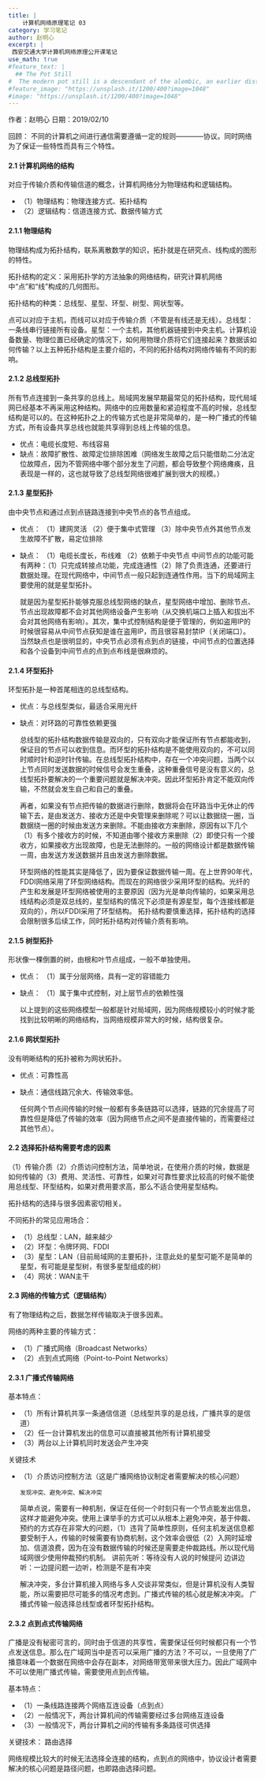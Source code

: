 ```yaml
---
title: |
    计算机网络原理笔记 03
category: 学习笔记
author: 赵明心
excerpt: |
 西安交通大学计算机网络原理公开课笔记
use_math: true
#feature_text: |
  ## The Pot Still
#  The modern pot still is a descendant of the alembic, an earlier distillation device
#feature_image: "https://unsplash.it/1200/400?image=1048"
#image: "https://unsplash.it/1200/400?image=1048"
---
```



作者：赵明心	日期：2019/02/10

回顾：
不同的计算机之间进行通信需要遵循一定的规则————协议。同时网络为了保证一些特性而具有三个特性。

#### 2.1	计算机网络的结构
	
对应于传输介质和传输信道的概念，计算机网络分为物理结构和逻辑结构。
-	（1）物理结构：物理连接方式、拓扑结构
-	（2）逻辑结构：信道连接方式、数据传输方式
	
#### 2.1.1	物理结构

物理结构成为拓扑结构，联系离散数学的知识，拓扑就是在研究点、线构成的图形的特性。

拓扑结构的定义：采用拓扑学的方法抽象的网络结构，研究计算机网络中“点”和“线”构成的几何图形。

拓扑结构的种类：总线型、星型、环型、树型、网状型等。

点可以对应于主机，而线可以对应于传输介质（不管是有线还是无线）。总线型：一条线串行链接所有设备。星型：一个主机，其他机器链接到中央主机。计算机设备数量、物理位置已经确定的情况下，如何用物理介质将它们连接起来？数据该如何传输？以上五种拓扑结构是主要介绍的，不同的拓扑结构对网络传输有不同的影响。
	
#### 2.1.2	总线型拓扑

所有节点连接到一条共享的总线上。局域网发展早期最常见的拓扑结构，现代局域网已经基本不再采用这种结构。网络中的应用数量和紧迫程度不高的时候，总线型结构是可以的。在这种拓扑之上的传输方式也是非常简单的，是一种广播式的传输方式，所有设备共享总线也就能共享得到总线上传输的信息。
-	优点：电缆长度短、布线容易
-	缺点：故障扩散性、故障定位排除困难（网络发生故障之后只能借助二分法定位故障点，因为不管网络中哪个部分发生了问题，都会导致整个网络瘫痪，且表现是一样的，这也就导致了总线型网络很难扩展到很大的规模。）

#### 2.1.3	星型拓扑

由中央节点和通过点到点链路连接到中央节点的各节点组成。
-	优点：
	（1）建网灵活
	（2）便于集中式管理
	（3）除中央节点外其他节点发生故障不扩散，易定位排除
-	缺点：
	（1）电缆长度长，布线难
	（2）依赖于中央节点
	中间节点的功能可能有两种：（1）只完成转接点功能，完成连通性（2）除了负责连通，还要进行数据处理。在现代网络中，中间节点一般只起到连通性作用。当下的局域网主要使用的就是星型拓扑。
	
	就是因为星型拓扑能够克服总线型网络的缺点，星型网络中增加、删除节点、节点出现故障都不会对其他网络设备产生影响（从交换机端口上插入和拔出不会对其他网络有影响）。其次，集中式控制结构是便于管理的，例如盗用IP的时候很容易从中间节点获知是谁在盗用IP，而且很容易封禁IP（关闭端口）。
	当然缺点也是很明显的，中央节点必须有点到点的链接，中间节点的位置选择和各个设备到中间节点的点到点布线是很麻烦的。

#### 2.1.4	环型拓扑
环型拓扑是一种首尾相连的总线型结构。
-	优点：与总线型类似，最适合采用光纤
-	缺点：对环路的可靠性依赖更强

	总线型的拓扑结构数据传输是双向的，只有双向才能保证所有节点都能收到，保证目的节点可以收到信息。而环型的拓扑结构是不能使用双向的，不可以同时顺时针和逆时针传输。在总线型拓扑结构中，存在一个冲突问题，当两个以上节点同时发送数据的时候信号会发生重叠，这种重叠信号是没有意义的，总线型拓扑要解决的一个重要问题就是解决冲突。因此环型拓扑肯定不能双向传输，不然就会发生自己和自己的重叠。

	再者，如果没有节点把传输的数据进行删除，数据将会在环路当中无休止的传输下去，是由发送方、接收方还是中央管理来删除呢？可以让数据绕一圈，当数据绕一圈的时候由发送方来删除。不能由接收方来删除，原因有以下几个（1）有多个接收方的时候，不知道由哪个接收方来删除（2）即使只有一个接收方，如果接收方出现故障，也是无法删除的。一般的网络设计都是数据传输一周，由发送方发送数据并且由发送方删除数据。

	环型网络的性能其实是降低了，因为要保证数据传输一周。在上世界90年代，FDDI网络采用了环型网络结构。而现在的网络很少采用环型的结构。光纤的产生和发展是环型网络被使用的主要原因（因为光是单向传输的，如果采用总线结构必须是双总线的，星型结构的情况下必须是有源星型，每个连接线都是双向的），所以FDDI采用了环型结构。
	拓扑结构要慎重选择，拓扑结构的选择会限制很多后续工作，同时拓扑结构对传输介质有影响。

#### 2.1.5	树型拓扑
形状像一棵倒置的树，由根和叶节点组成，一般不单独使用。
-	优点：
	（1）属于分层网络，具有一定的容错能力
-	缺点：
	（1）属于集中式控制，对上层节点的依赖性强

	以上提到的这些网络模型一般都是针对局域网，因为网络规模较小的时候才能找到比较明晰的网络结构，当网络规模非常大的时候，结构很复杂。
	
#### 2.1.6	网状型拓扑

没有明晰结构的拓扑被称为网状拓扑。
-	优点：可靠性高
-	缺点：通信线路冗余大、传输效率低。

	任何两个节点间传输的时候一般都有多条链路可以选择，链路的冗余提高了可靠性但是降低了传输的效率（因为网络节点之间不是直接传输的，而需要经过其他节点）。

#### 2.2	选择拓扑结构需要考虑的因素

（1）传输介质（2）介质访问控制方法，简单地说，在使用介质的时候，数据是如何传输的（3）费用、灵活性、可靠性，如果对可靠性要求比较高的时候不能使用总线型、环型结构，如果对费用要求高，那么不适合使用星型结构。

拓扑结构的选择与很多因素密切相关。

不同拓扑的常见应用场合：
-	（1）总线型：LAN，越来越少
-	（2）环型：令牌环网、FDDI
-	（3）星型：LAN（目前局域网的主要拓扑，注意此处的星型可能不是简单的星型，有可能是星型树，有很多星型组成的树）
-	（4）网状：WAN主干

#### 2.3	网络的传输方式（逻辑结构）

有了物理结构之后，数据怎样传输取决于很多因素。

网络的两种主要的传输方式：
-	（1）广播式网络（Broadcast Networks）
-	（2）点到点式网络（Point-to-Point Networks）

#### 2.3.1	广播式传输网络

基本特点：
-	（1）所有计算机共享一条通信信道（总线型共享的是总线，广播共享的是信道）
-	（2）任一台计算机发出的信息可以直接被其他所有计算机接受
-	（3）两台以上计算机同时发送会产生冲突

关键技术
-	（1）介质访问控制方法（这是广播网络协议制定者需要解决的核心问题）

		发现冲突、避免冲突、解决冲突

	简单点说，需要有一种机制，保证在任何一个时刻只有一个节点能发出信息，这样才能避免冲突。使用上课举手的方式可以从根本上避免冲突，基于仲裁、预约的方式存在非常大的问题，（1）违背了简单性原则，任何主机发送信息都要受制于人，传输的时候需要有协商机制，这个效率会很低（2）入网时延增加、信道浪费，因为在没有数据传输的时候还是需要走仲裁路线。所以现代局域网很少使用仲裁预约机制。
	讲前先听：等待没有人说的时候提问
	边讲边听：一边提问题一边听，检测是不是有冲突
	
	解决冲突，多台计算机接入网络与多人交谈非常类似，但是计算机没有人类智能，所以需要把尽可能多的情况考虑到。广播式传输的核心就是解决冲突。
	广播式传输一般选择总线型或者环型拓扑结构。

#### 2.3.2	点到点式传输网络
	
广播是没有秘密可言的，同时由于信道的共享性，需要保证任何时候都只有一个节点发送信息。那么在广域网当中是否可以采用广播的方法？不可以，一旦使用了广播意味着一个数据在网络中会存在副本，对网络带宽带来很大压力。因此广域网中不可以使用广播式传输，需要使用点到点传输。
	
基本特点：
- （1）一条线路连接两个网络互连设备（点到点）
-	（2）一般情况下，两台计算机间的传输需要经过多台网络互连设备
-	（3）一般情况下，两台计算机之间的传输有多条路径可供选择

关键技术：
	路由选择

网络规模比较大的时候无法选择全连接的结构，点到点的网络中，协议设计者需要解决的核心问题是路径问题，也即路由选择问题。